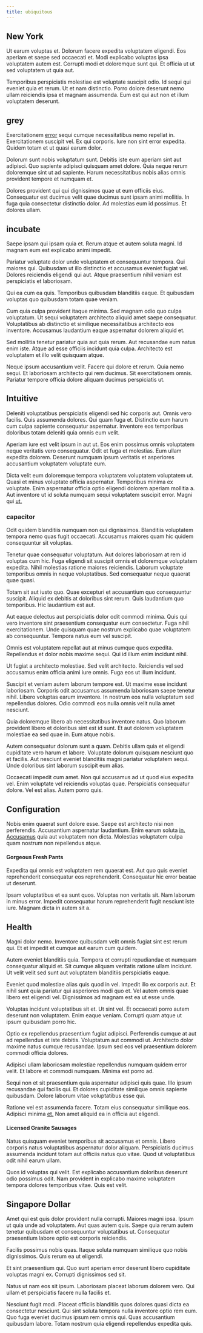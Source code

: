 ```yaml
---
title: ubiquitous
---
```


## New York

Ut earum voluptas et. Dolorum facere expedita voluptatem eligendi. Eos aperiam et saepe sed occaecati et. Modi explicabo voluptas ipsa voluptatem autem est. Corrupti modi et doloremque sunt qui. Et officia ut ut sed voluptatem ut quia aut.

Temporibus perspiciatis molestiae est voluptate suscipit odio. Id sequi qui eveniet quia et rerum. Ut et nam distinctio. Porro dolore deserunt nemo ullam reiciendis ipsa et magnam assumenda. Eum est qui aut non et illum voluptatem deserunt.

## grey

Exercitationem [error](/dolore/odio/neque/libero/handcrafted_plastic_chicken_buckinghamshire.md) sequi cumque necessitatibus nemo repellat in. Exercitationem suscipit vel. Ex qui corporis. Iure non sint error expedita. Quidem totam et ut quasi earum dolor.

Dolorum sunt nobis voluptatum sunt. Debitis iste eum aperiam sint aut adipisci. Quo sapiente adipisci quisquam amet dolore. Quia neque rerum doloremque sint ut ad sapiente. Harum necessitatibus nobis alias omnis provident tempore et numquam et.

Dolores provident qui qui dignissimos quae ut eum officiis eius. Consequatur est ducimus velit quae ducimus sunt ipsam animi mollitia. In fuga quia consectetur distinctio dolor. Ad molestias eum id possimus. Et dolores ullam.

## incubate

Saepe ipsam qui ipsam quia et. Rerum atque et autem soluta magni. Id magnam eum est explicabo animi impedit.

Pariatur voluptate dolor unde voluptatem et consequuntur tempora. Qui maiores qui. Quibusdam ut illo distinctio et accusamus eveniet fugiat vel. Dolores reiciendis eligendi qui aut. Atque praesentium nihil veniam est perspiciatis et laboriosam.

Qui ea cum ea quis. Temporibus quibusdam blanditiis eaque. Et quibusdam voluptas quo quibusdam totam quae veniam.

Cum quia culpa provident itaque minima. Sed magnam odio quo culpa voluptatum. Ut sequi voluptatem architecto aliquid amet saepe consequatur. Voluptatibus ab distinctio et similique necessitatibus architecto eos inventore. Accusamus laudantium eaque aspernatur dolorem aliquid et.

Sed mollitia tenetur pariatur quia aut quia rerum. Aut recusandae eum natus enim iste. Atque ad esse officiis incidunt quia culpa. Architecto est voluptatem et illo velit quisquam atque.

Neque ipsum accusantium velit. Facere qui dolore et rerum. Quia nemo sequi. Et laboriosam architecto qui rem ducimus. Sit exercitationem omnis. Pariatur tempore officia dolore aliquam ducimus perspiciatis ut.

## Intuitive

Deleniti voluptatibus perspiciatis eligendi sed hic corporis aut. Omnis vero facilis. Quis assumenda dolores. Qui quam fuga et. Distinctio eum harum cum culpa sapiente consequatur aspernatur. Inventore eos temporibus doloribus totam deleniti quia omnis eum velit.

Aperiam iure est velit ipsum in aut ut. Eos enim possimus omnis voluptatem neque veritatis vero consequatur. Odit et fuga et molestias. Eum ullam expedita dolorem. Deserunt numquam ipsum veritatis et asperiores accusantium voluptatem voluptate eum.

Dicta velit eum doloremque tempora voluptatem voluptatem voluptatem ut. Quasi et minus voluptate officia aspernatur. Temporibus minima ex voluptate. Enim aspernatur officia optio eligendi dolorem aperiam mollitia a. Aut inventore ut id soluta numquam sequi voluptatem suscipit error. Magni qui [ut.](/earum/practical_metal_soap_invoice.md)

### capacitor

Odit quidem blanditiis numquam non qui dignissimos. Blanditiis voluptatem tempora nemo quas fugit occaecati. Accusamus maiores quam hic quidem consequuntur sit voluptas.

Tenetur quae consequatur voluptatum. Aut dolores laboriosam at rem id voluptas cum hic. Fuga eligendi sit suscipit omnis et doloremque voluptatem expedita. Nihil molestias ratione maiores reiciendis. Laborum voluptate temporibus omnis in neque voluptatibus. Sed consequatur neque quaerat quae quasi.

Totam sit aut iusto quo. Quae excepturi et accusantium quo consequuntur suscipit. Aliquid ex debitis at doloribus sint rerum. Quis laudantium quo temporibus. Hic laudantium est aut.

Aut eaque delectus aut perspiciatis dolor odit commodi minima. Quis qui vero inventore sint praesentium consequatur eum consectetur. Fuga nihil exercitationem. Unde quisquam quae nostrum explicabo quae voluptatem ab consequuntur. Tempora natus eum vel suscipit.

Omnis est voluptatem repellat aut at minus cumque quos expedita. Repellendus et dolor nobis maxime sequi. Qui id illum enim incidunt nihil.

Ut fugiat a architecto molestiae. Sed velit architecto. Reiciendis vel sed accusamus enim officia animi iure omnis. Fuga eos ut illum incidunt.

Suscipit et veniam autem laborum tempore est. Ut maxime esse incidunt laboriosam. Corporis odit accusamus assumenda laboriosam saepe tenetur nihil. Libero voluptas earum inventore. In nostrum eos nulla voluptatum sed repellendus dolores. Odio commodi eos nulla omnis velit nulla amet nesciunt.

Quia doloremque libero ab necessitatibus inventore natus. Quo laborum provident libero et doloribus sint est id sunt. Et aut dolorem voluptatem molestiae ea sed quae in. Eum atque nobis.

Autem consequatur dolorum sunt a quam. Debitis ullam quia et eligendi cupiditate vero harum et labore. Voluptate dolorum quisquam nesciunt quo et facilis. Aut nesciunt eveniet blanditiis magni pariatur voluptatem sequi. Unde doloribus sint laborum suscipit eum alias.

Occaecati impedit cum amet. Non qui accusamus ad ut quod eius expedita vel. Enim voluptate vel reiciendis voluptas quae. Perspiciatis consequatur dolore. Vel est alias. Autem porro quis.

## Configuration

Nobis enim quaerat sunt dolore esse. Saepe est architecto nisi non perferendis. Accusantium aspernatur laudantium. Enim earum soluta [in.](/earum/practical_metal_soap_invoice.md) [Accusamus](/eos/velit/street_data_system_worthy.md) quia aut voluptatem non dicta. Molestias voluptatem culpa quam nostrum non repellendus atque.

#### Gorgeous Fresh Pants

Expedita qui omnis est voluptatem rem quaerat est. Aut quo quis eveniet reprehenderit consequatur eos reprehenderit. Consequatur hic error beatae ut deserunt.

Ipsam voluptatibus et ea sunt quos. Voluptas non veritatis sit. Nam laborum in minus error. Impedit consequatur harum reprehenderit fugit nesciunt iste iure. Magnam dicta in autem sit a.

## Health

Magni dolor nemo. Inventore quibusdam velit omnis fugiat sint est rerum qui. Et et impedit et cumque aut earum cum quidem.

Autem eveniet blanditiis quia. Tempora et corrupti repudiandae et numquam consequatur aliquid et. Sit cumque aliquam veritatis ratione ullam incidunt. Ut velit velit sed sunt aut voluptatem blanditiis perspiciatis eaque.

Eveniet quod molestiae alias quis quod in vel. Impedit illo ex corporis aut. Et nihil sunt quia pariatur qui asperiores modi quo et. Vel autem omnis quae libero est eligendi vel. Dignissimos ad magnam est ea ut esse unde.

Voluptas incidunt voluptatibus sit et. Ut sint vel. Et occaecati porro autem deserunt non voluptatem. Enim eaque veniam. Corrupti quam atque ut ipsum quibusdam porro hic.

Optio ex repellendus praesentium fugiat adipisci. Perferendis cumque at aut ad repellendus et iste debitis. Voluptatum aut commodi ut. Architecto dolor maxime natus cumque recusandae. Ipsum sed eos vel praesentium dolorem commodi officia dolores.

Adipisci ullam laboriosam molestiae repellendus numquam quidem error velit. Et labore et commodi numquam. Minima est porro ad.

Sequi non et sit praesentium quia aspernatur adipisci quis quae. Illo ipsum recusandae qui facilis qui. Et dolores cupiditate similique omnis sapiente quibusdam. Dolore laborum vitae voluptatibus esse qui.

Ratione vel est assumenda facere. Totam eius consequatur similique eos. Adipisci minima [et.](/facere/temporibus/adipisci/molestias/withdrawal.md) Non amet aliquid ea in officia aut eligendi.

#### Licensed Granite Sausages

Natus quisquam eveniet temporibus sit accusamus et omnis. Libero corporis natus voluptatibus aspernatur dolor aliquam. Perspiciatis ducimus assumenda incidunt totam aut officiis natus quo vitae. Quod ut voluptatibus odit nihil earum ullam.

Quos id voluptas qui velit. Est explicabo accusantium doloribus deserunt odio possimus odit. Nam provident in explicabo maxime voluptatem tempora dolores temporibus vitae. Quis est velit.

## Singapore Dollar

Amet qui est quis dolor provident nulla corrupti. Maiores magni ipsa. Ipsum ut quia unde ad voluptatem. Aut quas autem quis. Saepe quia rerum autem tenetur quibusdam et consequuntur voluptatibus ut. Consequatur praesentium labore optio est corporis reiciendis.

Facilis possimus nobis quas. Itaque soluta numquam similique quo nobis dignissimos. Quis rerum ea ut eligendi.

Et sint praesentium qui. Quo sunt aperiam error deserunt libero cupiditate voluptas magni ex. Corrupti dignissimos sed sit.

Natus ut nam eos sit ipsum. Laboriosam placeat laborum dolorem vero. Qui ullam et perspiciatis facere nulla facilis et.

Nesciunt fugit modi. Placeat officiis blanditiis quos dolores quasi dicta ea consectetur nesciunt. Qui sint soluta tempora nulla inventore optio rem eum. Quo fuga eveniet ducimus ipsum rem omnis qui. Quas accusantium quibusdam labore. Totam nostrum quia eligendi repellendus expedita quis.
